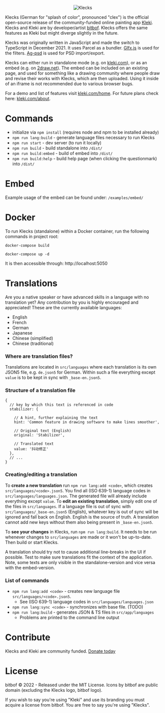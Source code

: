 <p style="text-align:center">
<img src="https://bitbof.com/stuff/2022-01-klecks/2022-03-klecks-github.png" alt="Klecks"><br>
</p>

Klecks (German for "splash of color", pronounced "clex") is the official open-source release of the community-funded online painting app [Kleki](https://kleki.com).
Klecks and Kleki are by developer/artist [bitbof](https://bitbof.com). Klecks offers the same features as Kleki but might diverge slightly in the future.

Klecks was originally written in JavaScript and made the switch to TypeScript in December 2021. It uses Parcel as a bundler.
[Glfx.js](https://github.com/evanw/glfx.js) is used for the filters. [Ag-psd](https://github.com/Agamnentzar/ag-psd) is used for PSD import/export.

Klecks can either run in standalone mode (e.g. on [kleki.com](https://kleki.com)), or as an embed (e.g. on [2draw.net](https://2draw.net)). The embed can be included on an existing page, and used for something like a drawing community where people draw and revise their works with Klecks, which are then uploaded. Using it inside of an iframe is not recommended due to various browser bugs.

For a demo and list of features visit [kleki.com/home](https://kleki.com/home/). For future plans check here: [kleki.com/about](https://kleki.com/about/).

# Commands
- initialize via `npm install` (requires node and npm to be installed already)
- `npm run lang:build` - generate language files necessary to run Klecks
- `npm run start` - dev server (to run it locally)
- `npm run build` - build standalone into `/dist/`
- `npm run build:embed` - build of embed into `/dist/`
- `npm run build:help` - build help page (when clicking the questionmark) into `/dist/`

# Embed
Example usage of the embed can be found under: `/examples/embed/`

# Docker
To run Klecks (standalone) within a Docker container, run the following commands in project root:

`docker-compose build`

`docker-compose up -d`

It is then accessible through: http://localhost:5050


# Translations
Are you a native speaker or have advanced skills in a language with no translation yet?
Any contribution by you is highly encouraged and appreciated! These are the currently available languages:
- English
- French
- German
- Japanese
- Chinese (simplified)
- Chinese (traditional)

### Where are translation files?
Translations are located in `src/languages` where each translation is its own JSON5 file, e.g. `de.json5` for German.
Within such a file everything except `value` is to be kept in sync with `_base-en.json5`.

### Structure of a translation file
```json5
{
  // key by which this text is referenced in code
  stabilizer: {
    
    // A hint, further explaining the text
    hint: 'Common feature in drawing software to make lines smoother',
    
    // Original text (English)
    original: 'Stabilizer',
    
    // Translated text
    value: '抖动修正'
  },
  // ...
}
```

### Creating/editing a translation
To **create a new translation** run `npm run lang:add <code>`, which creates `src/languages/<code>.json5`. You find all
(ISO 639-1) language codes in `src/languages/languages.json`. The generated file will already include everything except `value`.
To **edit an existing translation**, simply edit one of the files in `src/languages`. If a language file is out of sync with
`src/languages/_base-en.json5` (English), whatever key is out of sync will be ignored and fall back on English. English is the
source of truth. A translation cannot add new keys without them also being present in `_base-en.json5`.

To **see your changes** in Klecks, run `npm run lang:build`. It needs to be run whenever changes to `src/languages` are
made or it won't be up-to-date. Then build or start Klecks.

A translation should try not to cause additional line-breaks in the UI if possible. Test to make sure translations
fit the context of the application. Note, some texts are only visible in the standalone-version and vice versa with
the embed-version.

### List of commands
- `npm run lang:add <code>` - creates new language file `src/languages/<code>.json5`.
  - See (ISO 639-1) language codes in `src/languages/languages.json`
- `npm run lang:sync <code>` - synchronizes with base file. (TODO)
- `npm run lang:build` - generates JSON & TS files in `src/app/languages`
  - Problems are printed to the command line output

# Contribute
Klecks and Kleki are community funded. [Donate today](https://kleki.com/donate/)

# License

bitbof © 2022 - Released under the MIT License. Icons by bitbof are public domain (excluding the Klecks logo, bitbof logo).

If you wish to say you're using "Kleki" and use its branding you must acquire a license from bitbof. You are free to say you're using "Klecks".
